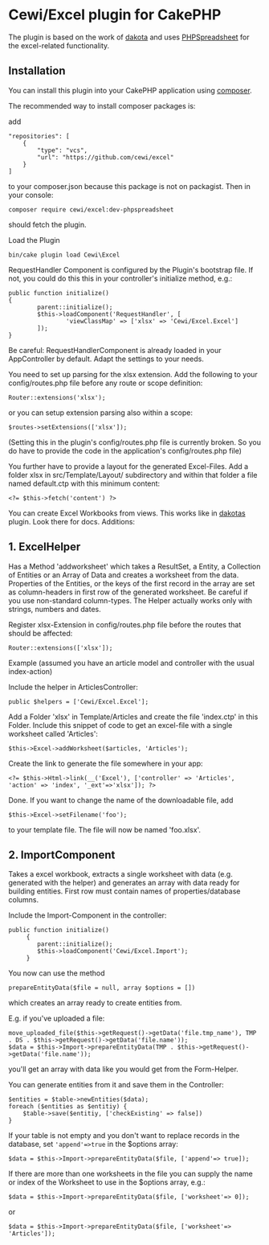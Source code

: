 # Cewi/Excel plugin for CakePHP 

The plugin is based on the work of [dakota](https://github.com/dakota/CakeExcel) and uses [PHPSpreadsheet](https://github.com/PHPOffice/PHPSpreadsheet) for the excel-related functionality. 

## Installation

You can install this plugin into your CakePHP application using [composer](http://getcomposer.org).

The recommended way to install composer packages is:

add 
```
"repositories": [
	{
		"type": "vcs",
		"url": "https://github.com/cewi/excel"
	}
] 
```
to your composer.json because this package is not on packagist. Then in your console:

```
composer require cewi/excel:dev-phpspreadsheet
```

should fetch the plugin. 

Load the Plugin

```
bin/cake plugin load Cewi\Excel
```

RequestHandler Component is configured by the Plugin's bootstrap file. If not, you could do this this in your controller's initialize method, e.g.:

```
public function initialize()
{
        parent::initialize();
        $this->loadComponent('RequestHandler', [
            	'viewClassMap' => ['xlsx' => 'Cewi/Excel.Excel']
        ]);
}
```
Be careful: RequestHandlerComponent is already loaded in your AppController by default. Adapt the settings to your needs.

You need to set up parsing for the xlsx extension. Add the following to your config/routes.php file before any route or scope definition:

```
Router::extensions('xlsx');
```
or you can setup extension parsing also within a scope:

```
$routes->setExtensions(['xlsx']);
```
(Setting this in the plugin's config/routes.php file is currently broken. So you do have to provide the code in the application's config/routes.php file)


You further have to provide a layout for the generated Excel-Files. Add a folder xlsx in src/Template/Layout/ subdirectory and within that folder a file named default.ctp with this minimum content:
```  
<?= $this->fetch('content') ?>
```  

You can create Excel Workbooks from views. This works like in [dakotas](https://github.com/dakota/CakeExcel) plugin. Look there for docs. Additions:

## 1. ExcelHelper
Has a Method 'addworksheet' which takes a ResultSet, a Entity, a Collection of Entities or an Array of Data and creates a worksheet from the data. Properties of the Entities, or the keys of the first record in the array are set as column-headers in first row of the generated worksheet. Be careful if you use non-standard column-types. The Helper actually works only with strings, numbers and dates. 

Register xlsx-Extension in config/routes.php file before the routes that should be affected:
```
Router::extensions(['xlsx']);
```

Example (assumed you have an article model and controller with the usual index-action) 

Include the helper in ArticlesController:
```
public $helpers = ['Cewi/Excel.Excel'];
```

Add a Folder 'xlsx' in Template/Articles and create the file 'index.ctp' in this Folder. Include this snippet of code to get an excel-file with a single worksheet called 'Articles':       
```
$this->Excel->addWorksheet($articles, 'Articles');
```    
    
Create the link to generate the file somewhere in your app: 
```
<?= $this->Html->link(__('Excel'), ['controller' => 'Articles', 'action' => 'index', '_ext'=>'xlsx']); ?>
```

Done. If you want to change the name of the downloadable file, add
```
$this->Excel->setFilename('foo');
```
to your template file. The file will now be named 'foo.xlsx'. 


## 2. ImportComponent

Takes a excel workbook, extracts a single worksheet with data (e.g. generated with the helper) and generates an array with data ready for building entities. First row must contain names of properties/database columns.

Include the Import-Component in the controller:
```
public function initialize()
     {
        parent::initialize();
        $this->loadComponent('Cewi/Excel.Import');
     }
```

You now can use the method
```
prepareEntityData($file = null, array $options = [])
```
which creates an array ready to create entities from. 
     
E.g. if you've uploaded a file:
```
move_uploaded_file($this->getRequest()->getData('file.tmp_name'), TMP . DS . $this->getRequest()->getData('file.name'));
$data = $this->Import->prepareEntityData(TMP . $this->getRequest()->getData('file.name'));
```
you'll get an array with data like you would get from the Form-Helper. 

You can generate entities from it and save them in the Controller:
```
$entities = $table->newEntities($data);
foreach ($entities as $entitiy) {
	$table->save($entitiy, ['checkExisting' => false])
}
```

If your table is not empty and you don't want to replace records in the database, set `'append'=>true` in the $options array:
```
$data = $this->Import->prepareEntityData($file, ['append'=> true]);
```

If there are more than one worksheets in the file you can supply the name or index of the Worksheet to use in the $options array, e.g.: 
``` 
$data = $this->Import->prepareEntityData($file, ['worksheet'=> 0]);
```	
or
```
$data = $this->Import->prepareEntityData($file, ['worksheet'=> 'Articles']);
```
